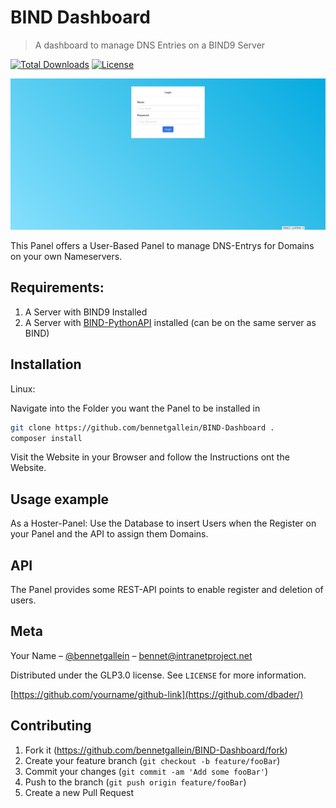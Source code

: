 # BIND Dashboard
> A dashboard to manage DNS Entries on a BIND9 Server

[![Total Downloads](https://poser.pugx.org/bennetgallein/bind-dashboard/downloads?format=flat)](https://packagist.org/packages/bennetgallein/bind-dashboard)
[![License](https://poser.pugx.org/bennetgallein/bind-dashboard/license)](https://packagist.org/packages/bennetgallein/bind-dashboard)

![](pics/login.png)

This Panel offers a User-Based Panel to manage DNS-Entrys for Domains on your own Nameservers.

## Requirements:
1. A Server with BIND9 Installed
2. A Server with [BIND-PythonAPI](https://github.com/bennetgallein/BIND-PythonAPI) installed (can be on the same server as BIND)


## Installation

Linux:

Navigate into the Folder you want the Panel to be installed in

```sh
git clone https://github.com/bennetgallein/BIND-Dashboard .
composer install
```
Visit the Website in your Browser and follow the Instructions ont the Website.

## Usage example

As a Hoster-Panel: Use the Database to insert Users when the Register on your Panel and the API to assign them Domains.

## API

The Panel provides some REST-API points to enable register and deletion of users.

## Meta

Your Name – [@bennetgallein](https://twitter.com/bennetgallein) – bennet@intranetproject.net

Distributed under the GLP3.0 license. See ``LICENSE`` for more information.

[https://github.com/yourname/github-link](https://github.com/dbader/)

## Contributing

1. Fork it (<https://github.com/bennetgallein/BIND-Dashboard/fork>)
2. Create your feature branch (`git checkout -b feature/fooBar`)
3. Commit your changes (`git commit -am 'Add some fooBar'`)
4. Push to the branch (`git push origin feature/fooBar`)
5. Create a new Pull Request
